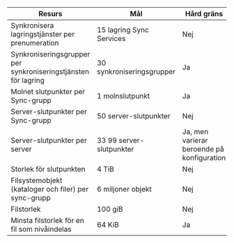 | Resurs | Mål | Hård gräns |
|----------|--------------|------------|
| Synkronisera lagringstjänster per prenumeration | 15 lagring Sync Services | Nej |
| Synkroniseringsgrupper per synkroniseringstjänsten för lagring | 30 synkroniseringsgrupper | Ja |
| Molnet slutpunkter per Sync-grupp | 1 molnslutpunkt | Ja |
| Server-slutpunkter per Sync-grupp | 50 server-slutpunkter | Nej |
| Server-slutpunkter per server | 33 99 server-slutpunkter | Ja, men varierar beroende på konfiguration |
| Storlek för slutpunkten | 4 TiB | Nej |
| Filsystemobjekt (kataloger och filer) per sync-grupp | 6 miljoner objekt | Nej |
| Filstorlek | 100 giB | Nej |
| Minsta filstorlek för en fil som nivåindelas | 64 KiB | Ja |